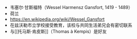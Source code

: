 - 韦塞尔·甘斯福特（Wessel Harmensz Gansfort, 1419 - 1489）
- 荷兰
- https://en.wikipedia.org/wiki/Wessel_Gansfort
- 在兹沃勒市立学校接受教育，该校与共同生活弟兄会有密切联系
- 与[[托马斯·肯皮斯]]（Thomas à Kempis）是好友